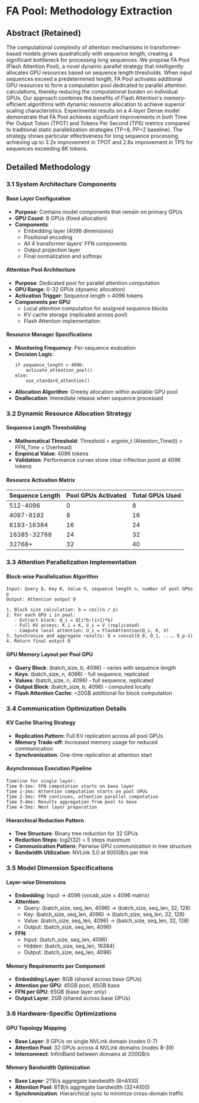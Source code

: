 # FA Pool: Methodology Extraction

## Abstract (Retained)
The computational complexity of attention mechanisms in transformer-based models grows quadratically with sequence length, creating a significant bottleneck for processing long sequences. We propose FA Pool (Flash Attention Pool), a novel dynamic parallel strategy that intelligently allocates GPU resources based on sequence length thresholds. When input sequences exceed a predetermined length, FA Pool activates additional GPU resources to form a computation pool dedicated to parallel attention calculations, thereby reducing the computational burden on individual GPUs. Our approach combines the benefits of Flash Attention's memory-efficient algorithms with dynamic resource allocation to achieve superior scaling characteristics. Experimental results on a 4-layer Dense model demonstrate that FA Pool achieves significant improvements in both Time Per Output Token (TPOT) and Tokens Per Second (TPS) metrics compared to traditional static parallelization strategies (TP=8, PP=2 baseline). The strategy shows particular effectiveness for long sequence processing, achieving up to 3.2x improvement in TPOT and 2.8x improvement in TPS for sequences exceeding 8K tokens.

## Detailed Methodology

### 3.1 System Architecture Components

#### Base Layer Configuration
- **Purpose**: Contains model components that remain on primary GPUs
- **GPU Count**: 8 GPUs (fixed allocation)
- **Components**:
  - Embedding layer (4096 dimensions)
  - Positional encoding
  - All 4 transformer layers' FFN components
  - Output projection layer
  - Final normalization and softmax

#### Attention Pool Architecture
- **Purpose**: Dedicated pool for parallel attention computation
- **GPU Range**: 0-32 GPUs (dynamic allocation)
- **Activation Trigger**: Sequence length > 4096 tokens
- **Components per GPU**:
  - Local attention computation for assigned sequence blocks
  - KV cache storage (replicated across pool)
  - Flash Attention implementation

#### Resource Manager Specifications
- **Monitoring Frequency**: Per-sequence evaluation
- **Decision Logic**:
  ```
  if sequence_length > 4096:
      activate_attention_pool()
  else:
      use_standard_attention()
  ```
- **Allocation Algorithm**: Greedy allocation within available GPU pool
- **Deallocation**: Immediate release when sequence processed

### 3.2 Dynamic Resource Allocation Strategy

#### Sequence Length Thresholding
- **Mathematical Threshold**: Threshold = argmin_t (Attention_Time(t) > FFN_Time + Overhead)
- **Empirical Value**: 4096 tokens
- **Validation**: Performance curves show clear inflection point at 4096 tokens

#### Resource Activation Matrix
| Sequence Length | Pool GPUs Activated | Total GPUs Used |
|-----------------|-------------------|-----------------|
| 512-4096        | 0                 | 8               |
| 4097-8192       | 8                 | 16              |
| 8193-16384      | 16                | 24              |
| 16385-32768     | 24                | 32              |
| 32768+          | 32                | 40              |

### 3.3 Attention Parallelization Implementation

#### Block-wise Parallelization Algorithm
```
Input: Query Q, Key K, Value V, sequence length n, number of pool GPUs p
Output: Attention output O

1. Block size calculation: b = ceil(n / p)
2. For each GPU i in pool:
   - Extract block: Q_i = Q[i*b:(i+1)*b]
   - Full KV access: K_i = K, V_i = V (replicated)
   - Compute local attention: O_i = FlashAttention(Q_i, K, V)
3. Synchronize and aggregate results: O = concat(O_0, O_1, ..., O_p-1)
4. Return final output O
```

#### GPU Memory Layout per Pool GPU
- **Query Block**: (batch_size, b, 4096) - varies with sequence length
- **Keys**: (batch_size, n, 4096) - full sequence, replicated
- **Values**: (batch_size, n, 4096) - full sequence, replicated
- **Output Block**: (batch_size, b, 4096) - computed locally
- **Flash Attention Cache**: ~20GB additional for block computation

### 3.4 Communication Optimization Details

#### KV Cache Sharing Strategy
- **Replication Pattern**: Full KV replication across all pool GPUs
- **Memory Trade-off**: Increased memory usage for reduced communication
- **Synchronization**: One-time replication at attention start

#### Asynchronous Execution Pipeline
```
Timeline for single layer:
Time 0-1ms: FFN computation starts on base layer
Time 1-2ms: Attention computation starts on pool GPUs
Time 2-3ms: FFN continues, attention parallel computation
Time 3-4ms: Results aggregation from pool to base
Time 4-5ms: Next layer preparation
```

#### Hierarchical Reduction Pattern
- **Tree Structure**: Binary tree reduction for 32 GPUs
- **Reduction Steps**: log2(32) = 5 steps maximum
- **Communication Pattern**: Pairwise GPU communication in tree structure
- **Bandwidth Utilization**: NVLink 3.0 at 600GB/s per link

### 3.5 Model Dimension Specifications

#### Layer-wise Dimensions
- **Embedding**: Input → 4096 (vocab_size × 4096 matrix)
- **Attention**:
  - Query: (batch_size, seq_len, 4096) → (batch_size, seq_len, 32, 128)
  - Key: (batch_size, seq_len, 4096) → (batch_size, seq_len, 32, 128)
  - Value: (batch_size, seq_len, 4096) → (batch_size, seq_len, 32, 128)
  - Output: (batch_size, seq_len, 4096)
- **FFN**:
  - Input: (batch_size, seq_len, 4096)
  - Hidden: (batch_size, seq_len, 16384)
  - Output: (batch_size, seq_len, 4096)

#### Memory Requirements per Component
- **Embedding Layer**: 8GB (shared across base GPUs)
- **Attention per GPU**: 45GB pool, 65GB base
- **FFN per GPU**: 65GB (base layer only)
- **Output Layer**: 2GB (shared across base GPUs)

### 3.6 Hardware-Specific Optimizations

#### GPU Topology Mapping
- **Base Layer**: 8 GPUs on single NVLink domain (nodes 0-7)
- **Attention Pool**: 32 GPUs across 4 NVLink domains (nodes 8-39)
- **Interconnect**: InfiniBand between domains at 200GB/s

#### Memory Bandwidth Optimization
- **Base Layer**: 2TB/s aggregate bandwidth (8×A100)
- **Attention Pool**: 8TB/s aggregate bandwidth (32×A100)
- **Synchronization**: Hierarchical sync to minimize cross-domain traffic